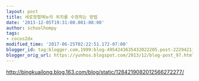 ```yaml
---
layout: post
title: 세로정렬메뉴의 위치를 수정하는 방법
date: '2013-12-05T19:31:00.001-08:00'
author: schoolhompy
tags:
- cocos2dx
modified_time: '2017-06-25T02:22:51.172-07:00'
blogger_id: tag:blogger.com,1999:blog-4954243635432022205.post-2229421128038162648
blogger_orig_url: https://yunhos.blogspot.com/2013/12/blog-post_97.html
---
```


<a href="http://bingkuailong.blog.163.com/blog/static/1284219082012566272277/" target="_blank">http://bingkuailong.blog.163.com/blog/static/1284219082012566272277/</a>